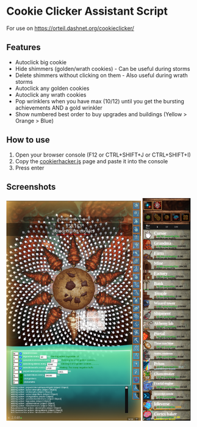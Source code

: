 # Cookie Clicker Assistant Script
For use on https://orteil.dashnet.org/cookieclicker/

## Features
- Autoclick big cookie
- Hide shimmers (golden/wrath cookies) - Can be useful during storms
- Delete shimmers without clicking on them - Also useful during wrath storms
- Autoclick any golden cookies
- Autoclick any wrath cookies
- Pop wrinklers when you have max (10/12) until you get the bursting achievements AND a gold wrinkler
- Show numbered best order to buy upgrades and buildings (Yellow > Orange > Blue)

## How to use
1. Open your browser console (F12 or CTRL+SHIFT+J or CTRL+SHIFT+I)
2. Copy the [cookierhacker.js](https://raw.githubusercontent.com/blipk/cookiehacker/main/cookiehacker.js) page and paste it into the console
3. Press enter

## Screenshots
<p float="left">
 <img src="/doc1.png" width="70%" />
 <img src="/doc2.png" width="25%" />
</p>
